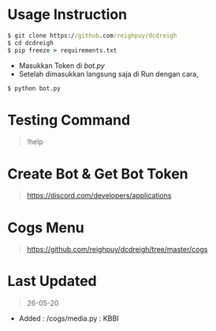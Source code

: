 # Usage Instruction

```cmd
$ git clone https://github.com/reighpuy/dcdreigh
$ cd dcdreigh
$ pip freeze > requirements.txt
```

  - Masukkan Token di *bot.py*
  - Setelah dimasukkan langsung saja di Run dengan cara,
```cmd
$ python bot.py
```
# Testing Command
> !help

# Create Bot & Get Bot Token
> https://discord.com/developers/applications

# Cogs Menu
> https://github.com/reighpuy/dcdreigh/tree/master/cogs

# Last Updated
> 26-05-20
  - Added : /cogs/media.py : KBBI
